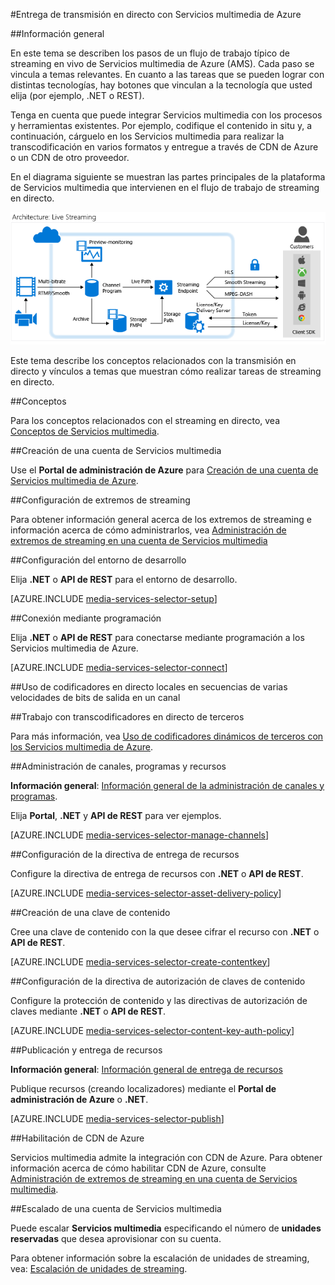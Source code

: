 <properties 
	pageTitle="Entrega de transmisión en directo con Servicios multimedia de Azure" 
	description="En este tema se describen los pasos de un flujo de trabajo típico de streaming en vivo de Servicios multimedia." 
	services="media-services" 
	documentationCenter="" 
	authors="Juliako" 
	manager="dwrede" 
	editor=""/>

<tags 
	ms.service="media-services" 
	ms.workload="media" 
	ms.tgt_pltfrm="na" 
	ms.devlang="na" 
	ms.topic="article" 
	ms.date="03/10/2015" 
	ms.author="juliako"/>


#Entrega de transmisión en directo con Servicios multimedia de Azure

##Información general

En este tema se describen los pasos de un flujo de trabajo típico de streaming en vivo de Servicios multimedia de Azure (AMS). Cada paso se vincula a temas relevantes. En cuanto a las tareas que se pueden lograr con distintas tecnologías, hay botones que vinculan a la tecnología que usted elija (por ejemplo, .NET o REST).   

Tenga en cuenta que puede integrar Servicios multimedia con los procesos y herramientas existentes. Por ejemplo, codifique el contenido in situ y, a continuación, cárguelo en los Servicios multimedia para realizar la transcodificación en varios formatos y entregue a través de CDN de Azure o un CDN de otro proveedor. 

En el diagrama siguiente se muestran las partes principales de la plataforma de Servicios multimedia que intervienen en el flujo de trabajo de streaming en directo.

![Flujo de trabajo en directo][live-overview]

Este tema describe los conceptos relacionados con la transmisión en directo y vínculos a temas que muestran cómo realizar tareas de streaming en directo.

##Conceptos

Para los conceptos relacionados con el streaming en directo, vea [Conceptos de Servicios multimedia](media-services-concepts.md).

##Creación de una cuenta de Servicios multimedia

Use el **Portal de administración de Azure** para [Creación de una cuenta de Servicios multimedia de Azure](media-services-create-account.md).

##Configuración de extremos de streaming

Para obtener información general acerca de los extremos de streaming e información acerca de cómo administrarlos, vea [Administración de extremos de streaming en una cuenta de Servicios multimedia](media-services-manage-origins.md)

##Configuración del entorno de desarrollo  

Elija **.NET** o **API de REST** para el entorno de desarrollo.

[AZURE.INCLUDE [media-services-selector-setup](../../includes/media-services-selector-setup.md)]

##Conexión mediante programación  

Elija **.NET** o **API de REST** para conectarse mediante programación a los Servicios multimedia de Azure.

[AZURE.INCLUDE [media-services-selector-connect](../../includes/media-services-selector-connect.md)]


##Uso de codificadores en directo locales en secuencias de varias velocidades de bits de salida en un canal

##Trabajo con transcodificadores en directo de terceros

Para más información, vea [Uso de codificadores dinámicos de terceros con los Servicios multimedia de Azure](https://msdn.microsoft.com/library/azure/dn783464.aspx).

##Administración de canales, programas y recursos

**Información general**: [Información general de la administración de canales y programas](media-services-manage-channels-overview.md).

Elija **Portal**, **.NET** y **API de REST** para ver ejemplos.

[AZURE.INCLUDE [media-services-selector-manage-channels](../../includes/media-services-selector-manage-channels.md)]

##Configuración de la directiva de entrega de recursos

Configure la directiva de entrega de recursos con **.NET** o **API de REST**.

[AZURE.INCLUDE [media-services-selector-asset-delivery-policy](../../includes/media-services-selector-asset-delivery-policy.md)]

##Creación de una clave de contenido

Cree una clave de contenido con la que desee cifrar el recurso con **.NET** o **API de REST**.

[AZURE.INCLUDE [media-services-selector-create-contentkey](../../includes/media-services-selector-create-contentkey.md)]

##Configuración de la directiva de autorización de claves de contenido 

Configure la protección de contenido y las directivas de autorización de claves mediante **.NET** o **API de REST**.

[AZURE.INCLUDE [media-services-selector-content-key-auth-policy](../../includes/media-services-selector-content-key-auth-policy.md)]


##Publicación y entrega de recursos

**Información general**: [Información general de entrega de recursos](media-services-deliver-content-overview.md)

Publique recursos (creando localizadores) mediante el **Portal de administración de Azure** o **.NET**.

[AZURE.INCLUDE [media-services-selector-publish](../../includes/media-services-selector-publish.md)]


##Habilitación de CDN de Azure

Servicios multimedia admite la integración con CDN de Azure. Para obtener información acerca de cómo habilitar CDN de Azure, consulte [Administración de extremos de streaming en una cuenta de Servicios multimedia](media-services-manage-origins.md#enable_cdn).

##Escalado de una cuenta de Servicios multimedia

Puede escalar **Servicios multimedia** especificando el número de **unidades reservadas** que desea aprovisionar con su cuenta. 

Para obtener información sobre la escalación de unidades de streaming, vea: [Escalación de unidades de streaming](media-services-manage-origins.md#scale_streaming_endpoints.md).




[live-overview]: ./media/media-services-live-streaming-workflow/media-services-live-streaming-current.png


<!--HONumber=52--> 